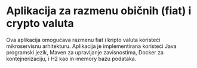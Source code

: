 # Aplikacija za razmenu običnih (fiat) i crypto valuta

Ova aplikacija omogućava razmenu fiat i kripto valuta koristeći mikroservisnu arhitekturu. Aplikacija je implementirana koristeći Java programski jezik, Maven za upravljanje zavisnostima, Docker za kontejnerizaciju, i H2 kao in-memory bazu podataka.
